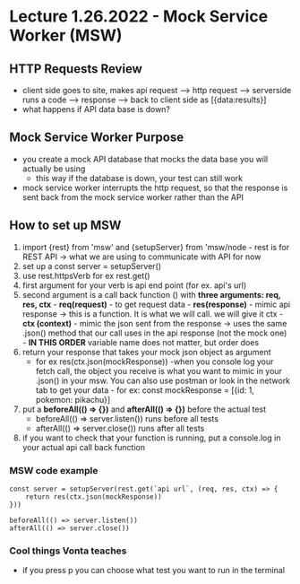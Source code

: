 # Lecture 1.26.2022 - Mock Service Worker (MSW)

## HTTP Requests Review

- client side goes to site, makes api request --> http request --> serverside runs a code --> response --> back to client side as [{data:results}]
- what happens if API data base is down?

## Mock Service Worker Purpose

- you create a mock API database that mocks the data base you will actually be using
  - this way if the database is down, your test can still work
- mock service worker interrupts the http request, so that the response is sent back from the mock service worker rather than the API

## How to set up MSW

1. import {rest} from 'msw' and {setupServer} from 'msw/node - rest is for REST API -> what we are using to communicate with API for now
2. set up a const server = setupServer()
3. use rest.httpsVerb for ex rest.get()
4. first argument for your verb is api end point (for ex. api's url)
5. second argument is a call back function () with **three arguments: req, res, ctx** - **req(request)** - to get request data - **res(response)** - mimic api response -> this is a function. It is what we will call. we will give it ctx - **ctx (context)** - mimic the json sent from the response -> uses the same .json() method that our call uses in the api response (not the mock one) - **IN THIS ORDER** variable name does not matter, but order does
6. return your response that takes your mock json object as argument
   - for ex res(ctx.json(mockResponse))
     -when you console log your fetch call, the object you receive is what you want to mimic in your .json() in your msw. You can also use postman or look in the network tab to get your data - for ex: const mockResponse = [{id: 1, pokemon: pikachu}]
7. put a **beforeAll(() => {})** and **afterAll(() => {})** before the actual test
   - beforeAll(() => server.listen()) runs before all tests
   - afterAll(() => server.close()) runs after all tests
8. if you want to check that your function is running, put a console.log in your actual api call back function

### MSW code example

```
const server = setupServer(rest.get(`api url`, (req, res, ctx) => {
    return res(ctx.json(mockResponse))
}))

beforeAll(() => server.listen())
afterAll(() => server.close())
```

### Cool things Vonta teaches

- if you press p you can choose what test you want to run in the terminal

